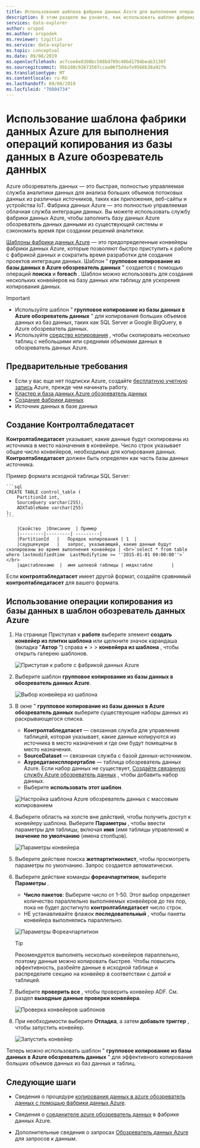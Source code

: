 ```yaml
---
title: Использование шаблона фабрики данных Azure для выполнения операций копирования из базы данных в Azure обозреватель данных
description: В этом разделе вы узнаете, как использовать шаблон фабрики данных Azure для выполнения операций копирования из базы данных в Azure обозреватель данных
services: data-explorer
author: orspod
ms.author: orspodek
ms.reviewer: tzgitlin
ms.service: data-explorer
ms.topic: conceptual
ms.date: 09/08/2019
ms.openlocfilehash: acfcee6e8308bc508bd709c40bd1794beab3130f
ms.sourcegitcommit: 95b180c92673507ccaa06f5d4afe9568b38a92fb
ms.translationtype: MT
ms.contentlocale: ru-RU
ms.lasthandoff: 09/08/2019
ms.locfileid: "70804734"
---
```

# <a name="use-azure-data-factory-template-for-bulk-copy-from-database-to-azure-data-explorer"></a>Использование шаблона фабрики данных Azure для выполнения операций копирования из базы данных в Azure обозреватель данных

Azure обозреватель данных — это быстрая, полностью управляемая служба аналитики данных для анализа больших объемов потоковых данных из различных источников, таких как приложения, веб-сайты и устройства IoT. Фабрика данных Azure — это полностью управляемая облачная служба интеграции данных. Вы можете использовать службу фабрики данных Azure, чтобы заполнить базу данных Azure обозреватель данных данными из существующей системы и сэкономить время при создании решений аналитики. 

[Шаблоны фабрики данных Azure](/azure/data-factory/solution-templates-introduction) — это предопределенные конвейеры фабрики данных Azure, которые позволяют быстро приступить к работе с фабрикой данных и сократить время разработки для создания проектов интеграции данных. Шаблон " **групповое копирование из базы данных в Azure обозреватель данных** " создается с помощью операций **поиска** и **foreach** . Шаблон можно использовать для создания нескольких конвейеров на базу данных или таблицу для ускорения копирования данных. 

> [!IMPORTANT]
> * Используйте шаблон " **групповое копирование из базы данных в Azure обозреватель данных** " для копирования больших объемов данных из баз данных, таких как SQL Server и Google BigQuery, в Azure обозреватель данных. 
> * Используйте [средство копирования](data-factory-load-data.md) , чтобы скопировать несколько таблиц с небольшими или средними объемами данных в обозреватель данных Azure. 

## <a name="prerequisites"></a>Предварительные требования

* Если у вас еще нет подписки Azure, создайте [бесплатную учетную запись](https://azure.microsoft.com/free/) Azure, прежде чем начинать работу.
* [Кластер и база данных Azure обозреватель данных](create-cluster-database-portal.md)
* [Создание фабрики данных](data-factory-load-data.md#create-a-data-factory)
* Источник данных в базе данных

## <a name="create-controltabledataset"></a>Создание Контролтабледатасет

**Контролтабледатасет** указывает, какие данные будут скопированы из источника в место назначения в конвейере. Число строк указывает общее число конвейеров, необходимых для копирования данных. **Контролтабледатасет** должен быть определен как часть базы данных источника.

Пример формата исходной таблицы SQL Server:
    
    ```sql   
    CREATE TABLE control_table (
        PartitionId int,
        SourceQuery varchar(255),
        ADXTableName varchar(255)
    );
    ```
    
        |Свойство  |Описание  | Пример
        |---------|---------| ---------|
        |PartitionId   |   Порядок копирования | 1  |  
        |саурцекуери   |   запрос, указывающий, какие данные будут скопированы во время выполнения конвейера | <br>`select * from table where lastmodifiedtime  LastModifytime >= ''2015-01-01 00:00:00''>` </br>    
        |адкстабленаме  |  имя целевой таблицы | мядкстабле       |  

Если **контролтабледатасет** имеет другой формат, создайте сравнимый **контролтабледатасет** для вашего формата.

## <a name="use-bulk-copy-from-database-to-azure-data-explorer-template"></a>Использование операции копирования из базы данных в шаблон обозреватель данных Azure

1. На странице Приступая к **работе** выберите элемент **создать конвейер из плитки шаблона** или щелкните значок карандаша (вкладка "**Автор** ") справа **+** >  >  **конвейера из шаблона** , чтобы открыть галерею шаблонов.

    ![Приступая к работе с фабрикой данных Azure](media/data-factory-template/adf-get-started.png)

1. Выберите шаблон **групповое копирование из базы данных в обозреватель данных Azure**.
 
    ![Выбор конвейера из шаблона](media/data-factory-template/pipeline-from-template.png)

1.  В окне " **групповое копирование из базы данных в Azure обозреватель данных** выберите существующие наборы данных из раскрывающегося списка. 

    * **Контролтабледатасет** — связанная служба для управления таблицей, которая указывает, какие данные копируются из источника в место назначения и где они будут помещены в место назначения. 
    * **SourceDataset** — связанная служба с базой данных-источником. 
    * **Азуредатаексплорертабле** — таблица обозреватель данных Azure. Если набор данных не существует, [Создайте связанную службу Azure обозреватель данных](data-factory-load-data.md#create-the-azure-data-explorer-linked-service) , чтобы добавить набор данных.
    * Выберите **использовать этот шаблон**.

    ![Настройка шаблона Azure обозреватель данных с массовым копированием](media/data-factory-template/configure-bulk-copy-adx-template.png)

1. Выберите область на холсте вне действий, чтобы получить доступ к конвейеру шаблона. Выберите **Параметры** , чтобы ввести параметры для таблицы, включая **имя** (имя таблицы управления) и **значение по умолчанию** (имена столбцов).

    ![Параметры конвейера](media/data-factory-template/pipeline-parameters.png)

1.  Выберите действие поиска **жетпартитионлист**, чтобы просмотреть параметры по умолчанию. Запрос создается автоматически.
1.  Выберите действие команды **фореачпартитион**, выберите **Параметры** .
    * **Число пакетов**: Выберите число от 1-50. Этот выбор определяет количество параллельно выполняемых конвейеров до тех пор, пока не будет достигнуто **контролтабледатасет** число строк. 
    * НЕ устанавливайте флажок **последовательный** , чтобы пакеты конвейера выполнялись параллельно.

    ![Параметры Фореачпартитион](media/data-factory-template/foreach-partition-settings.png)

    > [!TIP]
    > Рекомендуется выполнять несколько конвейеров параллельно, поэтому данные можно копировать быстрее. Чтобы повысить эффективность, разбейте данные в исходной таблице и распределите секцию на конвейер в соответствии с датой и таблицей.

1. Выберите **проверить все** , чтобы проверить конвейер ADF. См. раздел **выходные данные проверки конвейера**.

    ![Проверка конвейеров шаблонов](media/data-factory-template/validate-template-pipelines.png)

1. При необходимости выберите **Отладка**, а затем **добавьте триггер** , чтобы запустить конвейер.

    ![Запустить конвейер](media/data-factory-template/trigger-run-of-pipeline.png)    


Теперь можно использовать шаблон " **групповое копирование из базы данных в Azure обозреватель данных** " для эффективного копирования больших объемов данных из баз данных и таблиц.

## <a name="next-steps"></a>Следующие шаги

* Сведения о процедуре [копирования данных в azure обозреватель данных с помощью фабрики данных Azure](data-factory-load-data.md).

* Сведения о [соединителе azure обозреватель данных](/azure/data-factory/connector-azure-data-explorer) в фабрике данных Azure.

* Дополнительные сведения о запросах [Обозреватель данных Azure](/azure/data-explorer/web-query-data) для запросов к данным.






